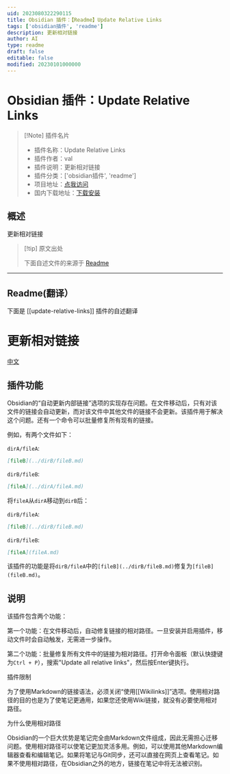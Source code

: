```yaml
---
uid: 2023080322290115
title: Obsidian 插件：【Readme】Update Relative Links
tags: ['obsidian插件', 'readme']
description: 更新相对链接
author: AI
type: readme
draft: false
editable: false
modified: 20230101000000
---
```


# Obsidian 插件：Update Relative Links

> [!Note] 插件名片
> - 插件名称：Update Relative Links
> - 插件作者：val
> - 插件说明：更新相对链接
> - 插件分类：['obsidian插件', 'readme']
> - 项目地址：[点我访问](https://github.com/val3344/obsidian-update-relative-links)
> - 国内下载地址：[下载安装](https://pkmer.cn/products/plugin/pluginMarket/?update-relative-links)

## 概述

更新相对链接



> [!tip] 原文出处
> 
>下面自述文件的来源于 [Readme](https://ghproxy.net/https://raw.githubusercontent.com/val3344/obsidian-update-relative-links/master/README.md)
> 

---

## Readme(翻译）

下面是 [[update-relative-links]] 插件的自述翻译


# 更新相对链接

[中文](./README_zh.md)

## 插件功能

Obsidian的“自动更新内部链接”选项的实现存在问题。在文件移动后，只有对该文件的链接会自动更新，而对该文件中其他文件的链接不会更新。该插件用于解决这个问题。还有一个命令可以批量修复所有现有的链接。

例如，有两个文件如下：

`dirA/fileA`:

````markdown
[fileB](../dirB/fileB.md)
````

`dirB/fileB`:

````markdown
[fileA](../dirA/fileA.md)
````

将`fileA`从`dirA`移动到`dirB`后：

`dirB/fileA`:

````markdown
[fileB](../dirB/fileB.md)
````

`dirB/fileB`:

````markdown
[fileA](fileA.md)
````

该插件的功能是将`dirB/fileA`中的`[fileB](../dirB/fileB.md)`修复为`[fileB](fileB.md)`。

## 说明

该插件包含两个功能：

第一个功能：在文件移动后，自动修复链接的相对路径。一旦安装并启用插件，移动文件时会自动触发，无需进一步操作。

第二个功能：批量修复所有文件中的链接为相对路径。打开命令面板（默认快捷键为`Ctrl + P`），搜索"Update all relative links"，然后按Enter键执行。

插件限制

为了使用Markdown的链接语法，必须关闭“使用[[Wikilinks]]”选项。使用相对路径的目的也是为了使笔记更通用，如果您还使用Wiki链接，就没有必要使用相对路径。

为什么使用相对路径

Obsidian的一个巨大优势是笔记完全由Markdown文件组成，因此无需担心迁移问题。使用相对路径可以使笔记更加灵活多用。例如，可以使用其他Markdown编辑器查看和编辑笔记。如果将笔记与Git同步，还可以直接在网页上查看笔记。如果不使用相对路径，在Obsidian之外的地方，链接在笔记中将无法被识别。




